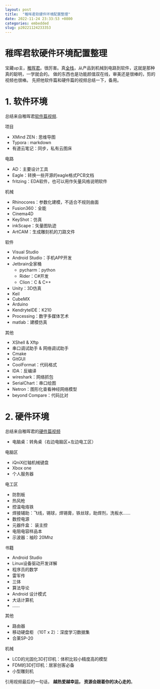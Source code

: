 ```yaml
---
layout: post
title:  "稚晖君软硬件环境配置整理"
date: 2022-11-24 23:33:53 +0800
categories: embedded
slug: p20221124233353
---
```

# 稚晖君软硬件环境配置整理

宝藏up主，[稚晖君](http://www.pengzhihui.com/)。很厉害。真[全栈](https://so.csdn.net/so/search?q=全栈&spm=1001.2101.3001.7020)，从产品到机械到电路到软件，这就是那种真的聪明，一学就会的。
做的东西也是功能颜值双在线，审美还是很棒的，剪的视频也很棒。
先把他软件篇和硬件篇的视频总结一下，备用。



# 1. 软件环境

总结来自稚晖君[软件篇视频](https://www.bilibili.com/video/BV1F7411u71s).

项目

- XMind ZEN : 思维导图
- Typora : markdown
- 有道云笔记：同步，私有云图床

电路

- AD：主要设计工具
- Eagle：转换一些开源的eagle格式PCB文档
- fritzing：EDA软件，也可以用作矢量风格说明软件

机械

- Rhinocores：参数化建模，不适合不规则曲面
- Fusion360：全能
- Cinema4D
- KeyShot：仿真
- inkScape：矢量图轨迹
- ArtCAM：生成雕刻机的刀路文件

软件

- Visual Studio
- Android Studio：手机APP开发
- Jetbrain全家桶
  - pycharm：python
  - Rider：C#开发
  - Clion：C & C++
- Unity：3D仿真
- Keil
- CubeMX
- Arduino
- KendryteIDE：K210
- Processing：数字多媒体艺术
- matlab：建模仿真

其他

- XShell & Xftp
- 串口调试助手 & 网络调试助手
- Cmake
- GitGUI
- CoolFormat：代码格式
- IDA：反编译
- wireshark：网络抓包
- SerialChart：串口绘图
- Netron：图形化查看神经网络模型
- beyond Compare：代码比对

# 2. 硬件环境

总结来自稚晖君的[硬件篇视频](https://www.bilibili.com/video/BV19E411a7Sf)

- 电脑桌：转角桌（右边电脑区+左边电工区）

电脑区

- iQniX红轴机械键盘
- Xbox one
- 个人服务器

电工区

- 防割板
- 热风枪
- 控温电烙铁
- 焊接辅助：飞线，锡球，焊锡膏，铁丝球，助焊剂，洗板水……
- 数控电源
- 元器件盒： 装主控
- 电阻电容样品本
- 示波器：袖珍 20Mhz

书籍

- Android Studio
- Linux设备驱动开发详解
- 程序员的数学
- 雷军传
- 三体
- 算法导论
- Android 设计模式
- 大话计算机
- ……

其他

- 路由器
- 移动硬盘柜 （10T x 2）：深度学习数据集
- 合莱SP-20

机械

- LCD的光固化3D打印机：体积比较小精度高的模型
- FDM的3D打印机：居家创客必备
- 小型雕刻机

引用视频最后的一句话，
**越热爱越幸运，
资源会跟着你的决心走的**。

